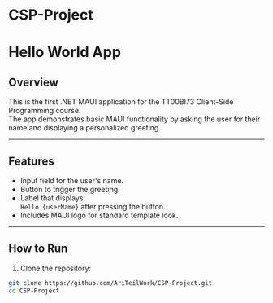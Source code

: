 # CSP-Project

# Hello World App

## Overview
This is the first .NET MAUI application for the TT00BI73 Client-Side Programming course.  
The app demonstrates basic MAUI functionality by asking the user for their name and displaying a personalized greeting.

---

## Features
- Input field for the user's name.
- Button to trigger the greeting.
- Label that displays:  
  `Hello {userName}` after pressing the button.
- Includes MAUI logo for standard template look.

---

## How to Run
1. Clone the repository:

```bash
git clone https://github.com/AriTeilWork/CSP-Project.git
cd CSP-Project

